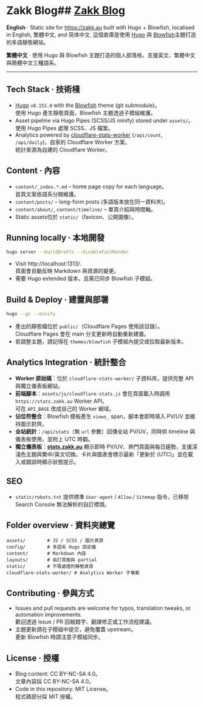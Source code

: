 # Zakk Blog## [Zakk Blog](https://zakk.au)



**English** · Static site for https://zakk.au built with Hugo + Blowfish, localised in English, 繁體中文, and 简体中文.  這個倉庫是使用 [Hugo](https://gohugo.io/) 與 [Blowfish](https://blowfish.page/)主題打造的多語靜態網站。

**繁體中文** · 使用 Hugo 與 Blowfish 主題打造的個人部落格，支援英文、繁體中文與簡體中文三種語系。

---

## Tech Stack · 技術棧
- [Hugo](https://gohugo.io/) `v0.151.0` with the [Blowfish](https://blowfish.page/) theme (git submodule)。  
  使用 Hugo 產生靜態頁面，Blowfish 主題透過子模組維護。
- Asset pipeline via Hugo Pipes (SCSS/JS minify) stored under `assets/`。  
  使用 Hugo Pipes 處理 SCSS、JS 檔案。
- Analytics powered by [cloudflare-stats-worker](cloudflare-stats-worker/) (`/api/count`, `/api/daily`)，自家的 Cloudflare Worker 方案。  
  統計來源為自建的 Cloudflare Worker。

## Content · 內容
- `content/_index.*.md` – home page copy for each language。  
  首頁文案依語系分開維護。
- `content/posts/` – long-form posts (多語版本放在同一資料夾)。
- `content/about/`, `content/timeline/` – 單頁介紹與時間軸。
- Static assets位於 `static/`（favicon、公開圖像）。

## Running locally · 本地開發
```bash
hugo server --buildDrafts --disableFastRender
```
- Visit http://localhost:1313/.  
  頁面會自動反映 Markdown 與資源的變更。
- 需要 Hugo extended 版本，且需已同步 Blowfish 子模組。

## Build & Deploy · 建置與部署
```bash
hugo --gc --minify
```
- 產出的靜態檔位於 `public/`（Cloudflare Pages 使用該目錄）。  
  Cloudflare Pages 會在 main 分支更新時自動重新建置。
- 若調整主題，請記得在 `themes/blowfish` 子模組內提交或拉取最新版本。

## Analytics Integration · 統計整合
- **Worker 原始碼**：位於 `cloudflare-stats-worker/` 子資料夾，提供完整 API 與獨立儀表板網站。
- **前端腳本**：`assets/js/cloudflare-stats.js` 會在頁面載入時調用 `https://stats.zakk.au` Worker API。  
  可在 `API_BASE` 改成自己的 Worker 網域。
- **佔位符整合**：Blowfish 模板產生 `views_` span，腳本會即時填入 PV/UV 並維持圖示對齊。
- **全站統計**：`/api/stats`（無 `url` 參數）回傳全站 PV/UV，同時供 timeline 與儀表板使用，並附上 UTC 時戳。
- **獨立儀表板**：**[stats.zakk.au](https://stats.zakk.au/)** 顯示即時 PV/UV、熱門頁面與每日趨勢，支援深淺色主題與繁中/英文切換。卡片與圖表會標示最新「更新於 (UTC)」並在載入或錯誤時顯示狀態提示。

## SEO
- `static/robots.txt` 提供標準 `User-agent` / `Allow` / `Sitemap` 指令，已移除 Search Console 無法解析的自訂標頭。

## Folder overview · 資料夾總覽
```
assets/        # JS / SCSS / 圖片資源
config/        # 多語系 Hugo 設定檔
content/       # Markdown 內容
layouts/       # 自訂頁面與 partial
static/        # 不需處理的靜態資源
cloudflare-stats-worker/ # Analytics Worker 子專案
```

## Contributing · 參與方式
- Issues and pull requests are welcome for typos, translation tweaks, or automation improvements.  
  歡迎透過 Issue / PR 回報錯字、翻譯修正或工作流程建議。
- 主題更新請在子模組中提交，避免覆蓋 upstream。  
  更新 Blowfish 時請注意子模組同步。

## License · 授權
- Blog content: CC BY-NC-SA 4.0。  
  文章內容採 CC BY-NC-SA 4.0。
- Code in this repository: MIT License。  
  程式碼部分採 MIT 授權。
